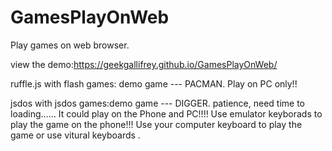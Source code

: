 # GamesPlayOnWeb
Play games on web browser. 

view the demo:https://geekgallifrey.github.io/GamesPlayOnWeb/

ruffle.js with flash games: demo game --- PACMAN. Play on PC only!!


jsdos with jsdos games:demo game --- DIGGER. patience, need time to loading……
It could play on the Phone and PC!!!!
Use emulator keyborads to play the game on the phone!!!
Use your computer keyboard to play the game or use vitural keyboards .
